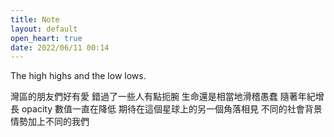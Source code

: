 ```yaml
---
title: Note
layout: default
open_heart: true
date: 2022/06/11 00:14
---
```


The high highs and the low lows.

灣區的朋友們好有愛
錯過了一些人有點扼腕
生命還是相當地滑稽愚蠢
隨著年紀增長 opacity 數值一直在降低
期待在這個星球上的另一個角落相見
不同的社會背景情勢加上不同的我們
